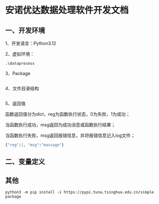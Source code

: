 # 安诺优达数据处理软件开发文档

## 一、开发环境

1、开发语言：Python3.12

2、虚拟环境：

```shell
.\dataprocess
```

3、Package

```shell

```

4、文件目录结构

```shell

```

5、返回值

函数返回值分为dict，reg为函数执行状态，0为失败，1为成功；

当函数执行成功，msg返回为成功消息或函数执行结果；

当函数执行失败，msg返回报错信息，并将报错信息记入log文件；

```python
{"reg":1, "msg":"massage"}
```

## 二、变量定义

## 其他

```shell
python3 -m pip install -i https://pypi.tuna.tsinghua.edu.cn/simple package
```
